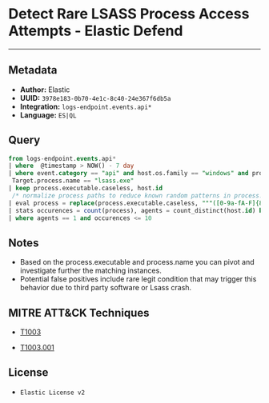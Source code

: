 # Detect Rare LSASS Process Access Attempts - Elastic Defend

---

## Metadata

- **Author:** Elastic
- **UUID:** `3978e183-0b70-4e1c-8c40-24e367f6db5a`
- **Integration:** `logs-endpoint.events.api*`
- **Language:** `ES|QL`

## Query

```sql
from logs-endpoint.events.api*
| where  @timestamp > NOW() - 7 day
| where event.category == "api" and host.os.family == "windows" and process.Ext.api.name in ("OpenProcess", "OpenThread", "ReadProcessMemory") and
 Target.process.name == "lsass.exe"
| keep process.executable.caseless, host.id
 /* normalize process paths to reduce known random patterns in process.executable */
| eval process = replace(process.executable.caseless, """([0-9a-fA-F]{8}-[0-9a-fA-F]{4}-[0-9a-fA-F]{4}-[0-9a-fA-F]{4}-[0-9a-fA-F]{12}|ns[a-z][A-Z0-9]{3,4}\.tmp|DX[A-Z0-9]{3,4}\.tmp|7z[A-Z0-9]{3,5}\.tmp|[0-9\.\-\_]{3,})""", "")
| stats occurences = count(process), agents = count_distinct(host.id) by process
| where agents == 1 and occurences <= 10
```

## Notes

- Based on the process.executable and process.name you can pivot and investigate further the matching instances.
- Potential false positives include rare legit condition that may trigger this behavior due to third party software or Lsass crash.
## MITRE ATT&CK Techniques

- [T1003](https://attack.mitre.org/techniques//T1003)

- [T1003.001](https://attack.mitre.org/techniques//T1003/001)


## License

- `Elastic License v2`
